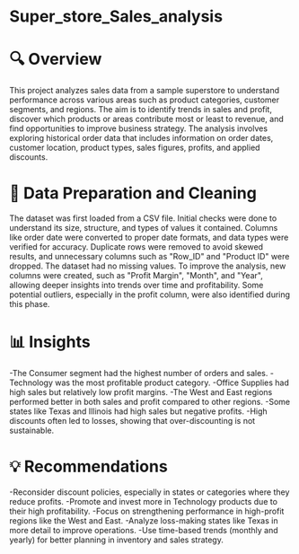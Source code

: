 # Super_store_Sales_analysis

# 🔍 Overview
This project analyzes sales data from a sample superstore to understand performance across various areas such as product categories, customer segments, and regions. The aim is to identify trends in sales and profit, discover which products or areas contribute most or least to revenue, and find opportunities to improve business strategy. The analysis involves exploring historical order data that includes information on order dates, customer location, product types, sales figures, profits, and applied discounts.

# 🧹 Data Preparation and Cleaning
The dataset was first loaded from a CSV file. Initial checks were done to understand its size, structure, and types of values it contained. Columns like order date were converted to proper date formats, and data types were verified for accuracy. Duplicate rows were removed to avoid skewed results, and unnecessary columns such as "Row_ID" and "Product ID" were dropped. The dataset had no missing values. To improve the analysis, new columns were created, such as "Profit Margin", "Month", and "Year", allowing deeper insights into trends over time and profitability. Some potential outliers, especially in the profit column, were also identified during this phase.

# 📊 Insights
-The Consumer segment had the highest number of orders and sales.
-Technology was the most profitable product category.
-Office Supplies had high sales but relatively low profit margins.
-The West and East regions performed better in both sales and profit compared to other regions.
-Some states like Texas and Illinois had high sales but negative profits.
-High discounts often led to losses, showing that over-discounting is not sustainable.

# 💡 Recommendations
-Reconsider discount policies, especially in states or categories where they reduce profits.
-Promote and invest more in Technology products due to their high profitability.
-Focus on strengthening performance in high-profit regions like the West and East.
-Analyze loss-making states like Texas in more detail to improve operations.
-Use time-based trends (monthly and yearly) for better planning in inventory and sales strategy.

